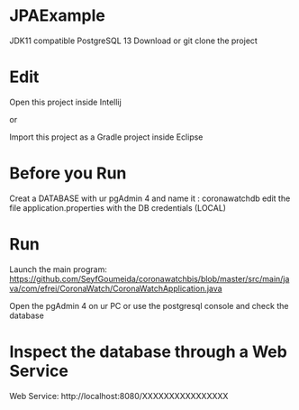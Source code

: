 # JPAExample

JDK11 compatible
PostgreSQL 13 
Download or git clone the project

# Edit

Open this project inside Intellij

or

Import this project as a Gradle project inside Eclipse
# Before you Run
Creat a DATABASE with ur pgAdmin 4 and name it : coronawatchdb 
edit the file application.properties with the DB credentials (LOCAL)
# Run
Launch the main program: https://github.com/SeyfGoumeida/coronawatchbis/blob/master/src/main/java/com/efrei/CoronaWatch/CoronaWatchApplication.java

Open the pgAdmin 4 on ur PC or use the postgresql console and check the database 

# Inspect the database through a Web Service 

Web Service: http://localhost:8080/XXXXXXXXXXXXXXXX
